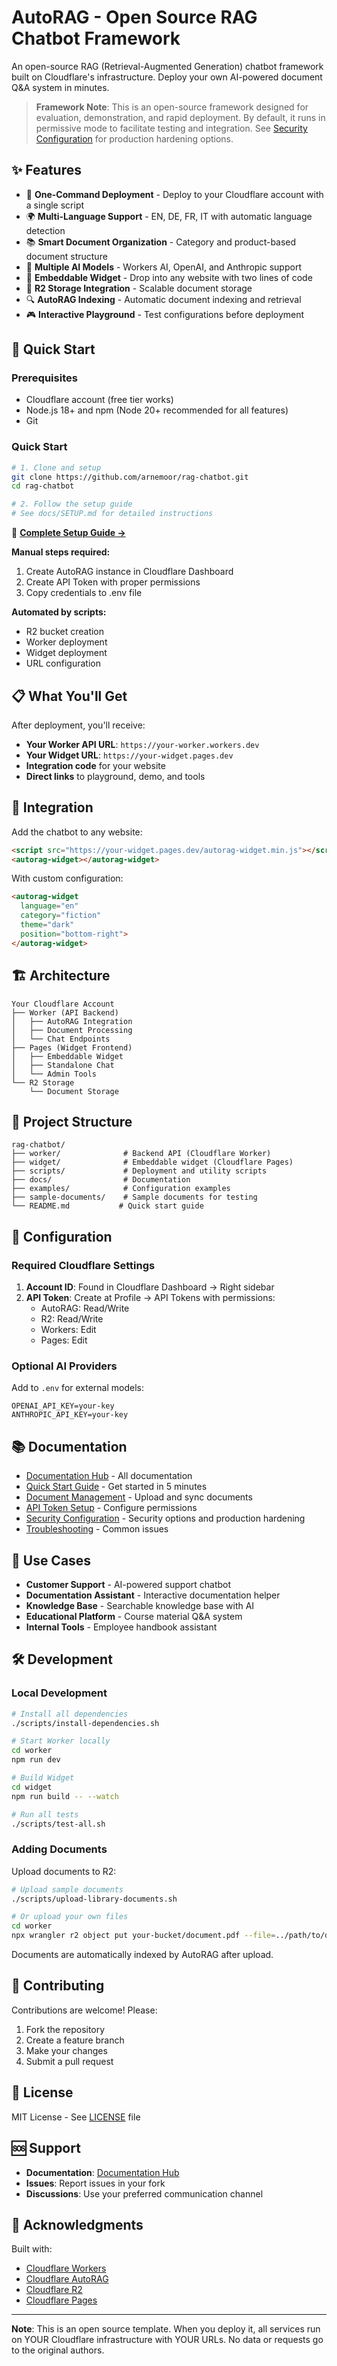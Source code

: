 # AutoRAG - Open Source RAG Chatbot Framework

An open-source RAG (Retrieval-Augmented Generation) chatbot framework built on Cloudflare's infrastructure. Deploy your own AI-powered document Q&A system in minutes.

> **Framework Note**: This is an open-source framework designed for evaluation, demonstration, and rapid deployment. By default, it runs in permissive mode to facilitate testing and integration. See [Security Configuration](./docs/SECURITY.md) for production hardening options.

## ✨ Features

- 🚀 **One-Command Deployment** - Deploy to your Cloudflare account with a single script
- 🌍 **Multi-Language Support** - EN, DE, FR, IT with automatic language detection
- 📚 **Smart Document Organization** - Category and product-based document structure
- 🤖 **Multiple AI Models** - Workers AI, OpenAI, and Anthropic support
- 🎨 **Embeddable Widget** - Drop into any website with two lines of code
- 📁 **R2 Storage Integration** - Scalable document storage
- 🔍 **AutoRAG Indexing** - Automatic document indexing and retrieval
- 🎮 **Interactive Playground** - Test configurations before deployment

## 🚀 Quick Start

### Prerequisites

- Cloudflare account (free tier works)
- Node.js 18+ and npm (Node 20+ recommended for all features)
- Git

### Quick Start

```bash
# 1. Clone and setup
git clone https://github.com/arnemoor/rag-chatbot.git
cd rag-chatbot

# 2. Follow the setup guide
# See docs/SETUP.md for detailed instructions
```

📖 **[Complete Setup Guide →](docs/SETUP.md)**

**Manual steps required:**
1. Create AutoRAG instance in Cloudflare Dashboard
2. Create API Token with proper permissions
3. Copy credentials to .env file

**Automated by scripts:**
- R2 bucket creation
- Worker deployment
- Widget deployment
- URL configuration

## 📋 What You'll Get

After deployment, you'll receive:
- **Your Worker API URL**: `https://your-worker.workers.dev`
- **Your Widget URL**: `https://your-widget.pages.dev`
- **Integration code** for your website
- **Direct links** to playground, demo, and tools

## 🔧 Integration

Add the chatbot to any website:

```html
<script src="https://your-widget.pages.dev/autorag-widget.min.js"></script>
<autorag-widget></autorag-widget>
```

With custom configuration:

```html
<autorag-widget 
  language="en"
  category="fiction"
  theme="dark"
  position="bottom-right">
</autorag-widget>
```

## 🏗️ Architecture

```
Your Cloudflare Account
├── Worker (API Backend)
│   ├── AutoRAG Integration
│   ├── Document Processing
│   └── Chat Endpoints
├── Pages (Widget Frontend)
│   ├── Embeddable Widget
│   ├── Standalone Chat
│   └── Admin Tools
└── R2 Storage
    └── Document Storage
```

## 📁 Project Structure

```
rag-chatbot/
├── worker/              # Backend API (Cloudflare Worker)
├── widget/              # Embeddable widget (Cloudflare Pages)  
├── scripts/             # Deployment and utility scripts
├── docs/                # Documentation
├── examples/            # Configuration examples
├── sample-documents/    # Sample documents for testing
└── README.md           # Quick start guide
```

## 🔐 Configuration

### Required Cloudflare Settings

1. **Account ID**: Found in Cloudflare Dashboard → Right sidebar
2. **API Token**: Create at Profile → API Tokens with permissions:
   - AutoRAG: Read/Write
   - R2: Read/Write
   - Workers: Edit
   - Pages: Edit

### Optional AI Providers

Add to `.env` for external models:
```env
OPENAI_API_KEY=your-key
ANTHROPIC_API_KEY=your-key
```

## 📚 Documentation

- [Documentation Hub](./docs/README.md) - All documentation
- [Quick Start Guide](./docs/ESSENTIAL.md) - Get started in 5 minutes
- [Document Management](./docs/DOCUMENT_MANAGEMENT.md) - Upload and sync documents
- [API Token Setup](./docs/API_TOKEN_SETUP.md) - Configure permissions
- [Security Configuration](./docs/SECURITY.md) - Security options and production hardening
- [Troubleshooting](./docs/TROUBLESHOOTING.md) - Common issues

## 🎯 Use Cases

- **Customer Support** - AI-powered support chatbot
- **Documentation Assistant** - Interactive documentation helper
- **Knowledge Base** - Searchable knowledge base with AI
- **Educational Platform** - Course material Q&A system
- **Internal Tools** - Employee handbook assistant

## 🛠️ Development

### Local Development

```bash
# Install all dependencies
./scripts/install-dependencies.sh

# Start Worker locally
cd worker
npm run dev

# Build Widget
cd widget
npm run build -- --watch

# Run all tests
./scripts/test-all.sh
```

### Adding Documents

Upload documents to R2:
```bash
# Upload sample documents
./scripts/upload-library-documents.sh

# Or upload your own files
cd worker
npx wrangler r2 object put your-bucket/document.pdf --file=../path/to/document.pdf
```

Documents are automatically indexed by AutoRAG after upload.

## 🤝 Contributing

Contributions are welcome! Please:
1. Fork the repository
2. Create a feature branch
3. Make your changes
4. Submit a pull request

## 📄 License

MIT License - See [LICENSE](./LICENSE) file

## 🆘 Support

- **Documentation**: [Documentation Hub](./docs/README.md)
- **Issues**: Report issues in your fork
- **Discussions**: Use your preferred communication channel

## 🙏 Acknowledgments

Built with:
- [Cloudflare Workers](https://workers.cloudflare.com)
- [Cloudflare AutoRAG](https://developers.cloudflare.com/vectorize/)
- [Cloudflare R2](https://developers.cloudflare.com/r2/)
- [Cloudflare Pages](https://pages.cloudflare.com)

---

**Note**: This is an open source template. When you deploy it, all services run on YOUR Cloudflare infrastructure with YOUR URLs. No data or requests go to the original authors.